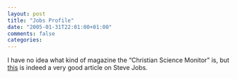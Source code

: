 ```yaml
---
layout: post
title: "Jobs Profile"
date: "2005-01-31T22:01:00+01:00"
comments: false
categories: 
---
```


<p>I have no idea what kind of magazine the &#8220;Christian Science Monitor&#8221; is, but <a href="http://www.csmonitor.com/2005/0131/p01s04-ussc.html">this</a> is indeed a very good article on Steve Jobs.</p>


